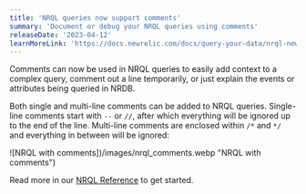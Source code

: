 ```yaml
---
title: 'NRQL queries now support comments'
summary: 'Document or debug your NRQL queries using comments'
releaseDate: '2023-04-12'
learnMoreLink: 'https://docs.newrelic.com/docs/query-your-data/nrql-new-relic-query-language/get-started/nrql-syntax-clauses-functions/#comments'
---
```


Comments can now be used in NRQL queries to easily add context to a complex query, comment out a line temporarily, or just explain the events or attributes being queried in NRDB.

Both single and multi-line comments can be added to NRQL queries. Single-line comments start with `--` or `//`, after which everything will be ignored up to the end of the line. Multi-line comments are enclosed within `/*` and `*/` and everything in between will be ignored:

![NRQL with comments])/images/nrql_comments.webp "NRQL with comments")

Read more in our [NRQL Reference](https://docs.newrelic.com/docs/query-your-data/nrql-new-relic-query-language/get-started/nrql-syntax-clauses-functions/#comments) to get started.
